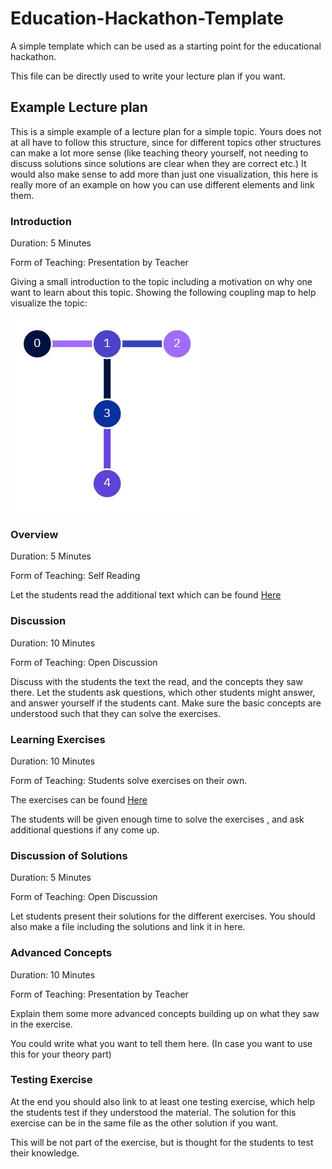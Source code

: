 # Education-Hackathon-Template
A simple template which can be used as a starting point for the educational hackathon.


This file can be directly used to write your lecture plan if you want.

## Example Lecture plan

This is a simple example of a lecture plan for a simple topic. Yours does not at all have to follow this structure, since for different topics other structures can make a lot more sense (like teaching theory yourself, not needing to discuss solutions since solutions are clear when they are correct etc.)
It would also make sense to add more than just one visualization, this here is really more of an example on how you can use different elements and link them. 

### Introduction

Duration: 5 Minutes

Form of Teaching: Presentation by Teacher

Giving a small introduction to the topic including a motivation on why one want to learn about this topic.
Showing the following coupling map to help visualize the topic:

![Coupling Map](couplingMap.JPG) 


### Overview

Duration: 5 Minutes

Form of Teaching: Self Reading

Let the students read the additional text which can be found [Here](AdditionalText.md)


### Discussion

Duration: 10 Minutes

Form of Teaching: Open Discussion

Discuss with the students the text the read, and the concepts they saw there.
Let the students ask questions, which other students might answer, and answer yourself if the students cant.
Make sure the basic concepts are understood such that they can solve the exercises.



### Learning Exercises


Duration: 10 Minutes

Form of Teaching: Students solve exercises on their own.


The exercises can be found [Here](ExampleExercise.ipynb)

The students will be given enough time to solve the exercises , and ask additional questions if any come up.



### Discussion of Solutions


Duration: 5 Minutes

Form of Teaching: Open Discussion

Let students present their solutions for the different exercises.
You should also make a file including the solutions and link it in here.


### Advanced Concepts

Duration: 10 Minutes

Form of Teaching: Presentation by Teacher

Explain them some more advanced concepts building up on what they saw in the exercise.

You could write what you want to tell them here. (In case you want to use this for your theory part)



### Testing Exercise

At the end you should also link to at least one testing exercise, which help the students test if they understood the material. 
The solution for this exercise can be in the same file as the other solution if you want.

This will be not part of the exercise, but is thought for the students to test their knowledge.



